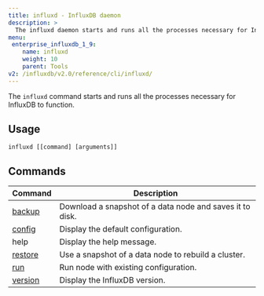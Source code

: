 ```yaml
---
title: influxd - InfluxDB daemon
description: >
  The influxd daemon starts and runs all the processes necessary for InfluxDB to function.
menu:
 enterprise_influxdb_1_9:
    name: influxd
    weight: 10
    parent: Tools
v2: /influxdb/v2.0/reference/cli/influxd/
---
```


The `influxd` command starts and runs all the processes necessary for InfluxDB to function.

## Usage

```
influxd [[command] [arguments]]
```

## Commands
| Command                                               | Description                                              |
|-------------------------------------------------------|----------------------------------------------------------|
| [backup](/enterprise_influxdb/v1.9/tools/influxd/backup)   | Download a snapshot of a data node and saves it to disk. |
| [config](/enterprise_influxdb/v1.9/tools/influxd/config)   | Display the default configuration.                       |
| help                                                  | Display the help message.                                |
| [restore](/enterprise_influxdb/v1.9/tools/influxd/restore) | Use a snapshot of a data node to rebuild a cluster.      |
| [run](/enterprise_influxdb/v1.9/tools/influxd/run)         | Run node with existing configuration.                    |
| [version](/enterprise_influxdb/v1.9/tools/influxd/version) | Display the InfluxDB version.                            |
